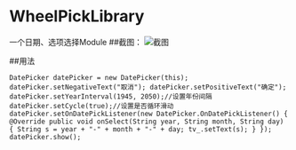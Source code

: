 # WheelPickLibrary
一个日期、选项选择Module
##截图：
![截图](https://github.com/yannecer/WheelPickLibrary/blob/master/app/gif/screen.gif)

##用法

 `DatePicker datePicker = new DatePicker(this);
        datePicker.setNegativeText("取消");
        datePicker.setPositiveText("确定");
        datePicker.setYearInterval(1945, 2050);//设置年份间隔
        datePicker.setCycle(true);//设置是否循环滑动
        datePicker.setOnDatePickListener(new DatePicker.OnDatePickListener() {
            @Override
            public void onSelect(String year, String month, String day) {
                String s = year + "-" + month + "-" + day;
                tv_.setText(s);
            }
        });
        datePicker.show();`


